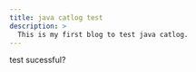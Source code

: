 ```yaml
---
title: java catlog test
description: >
  This is my first blog to test java catlog.
---
```

test sucessful?